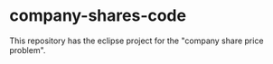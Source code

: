 company-shares-code
===================

This repository has the eclipse project for the "company share price problem".
